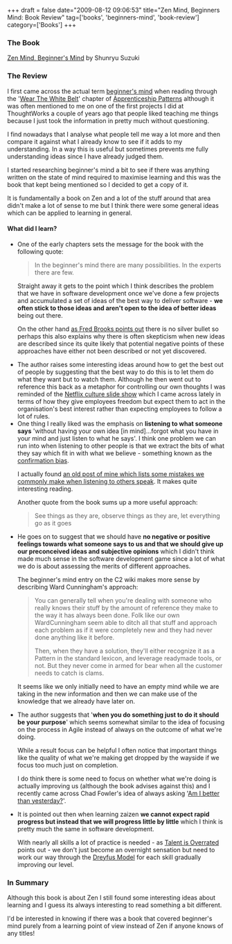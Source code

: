 +++
draft = false
date="2009-08-12 09:06:53"
title="Zen Mind, Beginners Mind: Book Review"
tag=['books', 'beginners-mind', 'book-review']
category=['Books']
+++

<h3>The Book</h3>

<a href="http://www.amazon.co.uk/Zen-Mind-Beginners-Shunryu-Suzuki/dp/0834800799/ref=sr_1_1?ie=UTF8&qid=1249997223&sr=8-1">Zen Mind, Beginner's Mind</a> by Shunryu Suzuki

<h3>The Review</h3>

I first came across the actual term <a href="http://www.c2.com/cgi/wiki?BeginnersMind">beginner's mind</a> when reading through the '<a href="http://softwarecraftsmanship.oreilly.com/wiki/wear_the_white_belt">Wear The White Belt</a>' chapter of <a href="http://softwarecraftsmanship.oreilly.com/wiki">Apprenticeship Patterns</a> although it was often mentioned to me on one of the first projects I did at ThoughtWorks a couple of years ago that people liked teaching me things because I just took the information in pretty much without questioning.

I find nowadays that I analyse what people tell me way a lot more and then compare it against what I already know to see if it adds to my understanding. In a way this is useful but sometimes prevents me fully understanding ideas since I have already judged them.

I started researching beginner's mind a bit to see if there was anything written on the state of mind required to maximise learning and this was the book that kept being mentioned so I decided to get a copy of it.

It is fundamentally a book on Zen and a lot of the stuff around that area didn't make a lot of sense to me but I think there were some general ideas which can be applied to learning in general.

<h4>What did I learn?</h4>

<ul>
<li>One of the early chapters sets the message for the book with the following quote:

<blockquote>
In the beginner's mind there are many possibilities. In the experts there are few.</blockquote>
Straight away it gets to the point which I think describes the problem that we have in software development once we've done a few projects and accumulated a set of ideas of the best way to deliver software - <strong>we often stick to those ideas and aren't open to the idea of better ideas</strong> being out there.

On the other hand <a href="http://www.markhneedham.com/blog/2009/04/11/the-mythical-man-month-book-review/">as Fred Brooks points out</a> there is no silver bullet so perhaps this also explains why there is often skepticism when new ideas are described since its quite likely that potential negative points of these approaches have either not been described or not yet discovered.</li>
<li>The author raises some interesting ideas around how to get the best out of people by suggesting that the best way to do this is to let them do what they want but to watch them. Although he then went out to reference this back as a metaphor for controlling our own thoughts I was reminded of the <a href="http://www.slideshare.net/reed2001/culture-1798664">Netflix culture slide show</a> which I came across lately in terms of how they give employees freedom but expect them to act in the organisation's best interest rather than expecting employees to follow a lot of rules.</li>
<li>One thing I really liked was the emphasis on <strong>listening to what someone says</strong> 'without having your own idea [in mind]...forgot what you have in your mind and just listen to what he says'. I think one problem we can run into when listening to other people is that we extract the bits of what they say which fit in with what we believe - something known as the <a href="http://en.wikipedia.org/wiki/Confirmation_bias">confirmation bias</a>.

I actually found <a href="http://www.markhneedham.com/blog/2006/09/03/active-listening/">an old post of mine which lists some mistakes we commonly make when listening to others speak</a>. It makes quite interesting reading.

Another quote from the book sums up a more useful approach:

<blockquote>See things as they are, observe things as they are, let everything go as it goes</blockquote></li>
<li>He goes on to suggest that we should have <strong>no negative or positive feelings towards what someone says to us and that we should give up our preconceived ideas and subjective opinions</strong> which I didn't think made much sense in the software development game since a lot of what we do is about assessing the merits of different approaches.

The beginner's mind entry on the C2 wiki makes more sense by describing Ward Cunningham's approach:

<blockquote>
You can generally tell when you're dealing with someone who really knows their stuff by the amount of reference they make to the way it has always been done. Folk like our own WardCunningham seem able to ditch all that stuff and approach each problem as if it were completely new and they had never done anything like it before.

Then, when they have a solution, they'll either recognize it as a Pattern in the standard lexicon, and leverage readymade tools, or not. But they never come in armed for bear when all the customer needs to catch is clams.
</blockquote>

It seems like we only initially need to have an empty mind while we are taking in the new information and then we can make use of the knowledge that we already have later on.</li>
<li>The author suggests that '<strong>when you do something just to do it should be your purpose</strong>' which seems somewhat similar to the idea of focusing on the process in Agile instead of always on the outcome of what we're doing.

While a result focus can be helpful I often notice that important things like the quality of what we're making get dropped by the wayside if we focus too much just on completion.

I do think there is some need to focus on whether what we're doing is actually improving us (although the book advises against this) and I recently came across Chad Fowler's idea of always asking '<a href="http://www.fourhourworkweek.com/blog/2009/07/28/the-big-question-are-you-better-than-yesterday/">Am I better than yesterday?</a>'.
</li>
<li>It is pointed out then when learning zaizen <strong>we cannot expect rapid progress but instead that we will progress little by little</strong> which I think is pretty much the same in software development.

With nearly all skills a lot of practice is needed - as <a href="http://www.markhneedham.com/blog/2008/12/29/talent-is-overrated-book-review/">Talent is Overrated</a> points out -  we don't just become an overnight sensation but need to work our way through the <a href="http://www.markhneedham.com/blog/2009/08/10/dreyfus-model-more-thoughts/">Dreyfus Model</a> for each skill gradually improving our level.</li>
</ul>

<h3>In Summary</h3>

Although this book is about Zen I still found some interesting ideas about learning and I guess its always interesting to read something a bit different.

I'd be interested in knowing if there was a book that covered beginner's mind purely from a learning point of view instead of Zen if anyone knows of any titles!
